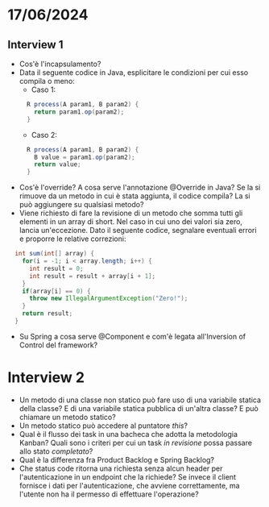 # 17/06/2024
## Interview 1
- Cos'è l'incapsulamento?
- Data il seguente codice in Java, esplicitare le condizioni per cui esso compila o meno:
  - Caso 1:
  ```java
    R process(A param1, B param2) {
      return param1.op(param2);
    }
  ```
  - Caso 2:
  ```java
    R process(A param1, B param2) {
      B value = param1.op(param2);
      return value;
    }
  ```
- Cos'è l'override? A cosa serve l'annotazione @Override in Java? Se la si rimuove da un metodo in cui è stata aggiunta, il codice compila? La si può aggiungere su qualsiasi metodo?
- Viene richiesto di fare la revisione di un metodo che somma tutti gli elementi in un array di short. Nel caso in cui uno dei valori sia zero, lancia un'eccezione. Dato il seguente codice, segnalare eventuali errori e proporre le relative correzioni:
```java
  int sum(int[] array) {
    for(i = -1; i < array.length; i++) {
      int result = 0;
      int result = result + array[i + 1];
    }
    if(array[i] == 0) {
      throw new IllegalArgumentException("Zero!");
    }
    return result;
  }
```
- Su Spring a cosa serve @Component e com'è legata all'Inversion of Control del framework?

# Interview 2
- Un metodo di una classe non statico può fare uso di una variabile statica della classe? E di una variabile statica pubblica di un'altra classe? E può chiamare un metodo statico?
- Un metodo statico può accedere al puntatore *this*?
- Qual è il flusso dei task in una bacheca che adotta la metodologia Kanban? Quali sono i criteri per cui un task *in revisione* possa passare allo stato *completato*?
- Qual è la differenza fra Product Backlog e Spring Backlog?
- Che status code ritorna una richiesta senza alcun header per l'autenticazione in un endpoint che la richiede? Se invece il client fornisce i dati per l'autenticazione, che avviene correttamente, ma l'utente non ha il permesso di effettuare l'operazione?
